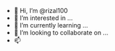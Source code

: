 - 👋 Hi, I’m @rizal100
- 👀 I’m interested in ...
- 🌱 I’m currently learning ...
- 💞️ I’m looking to collaborate on ...
- 📫 

<!---
rizal100/rizal100 is a ✨ special ✨ repository because its `README.md` (this file) appears on your GitHub profile.
You can click the Preview link to take a look at your changes.
--->
